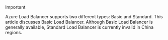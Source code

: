> [!IMPORTANT]
Azure Load Balancer supports two different types: Basic and Standard. This article discusses Basic Load Balancer. Although Basic Load Balancer is generally available, Standard Load Balancer is currently invalid in China regions.
<!--Not Available on [Standard Load Balancer overview](https://aka.ms/AzureLoadBalancerStandard)-->
<!--Update_Description: wording update, update link-->
<!--ms.date: 12/25/2017-->